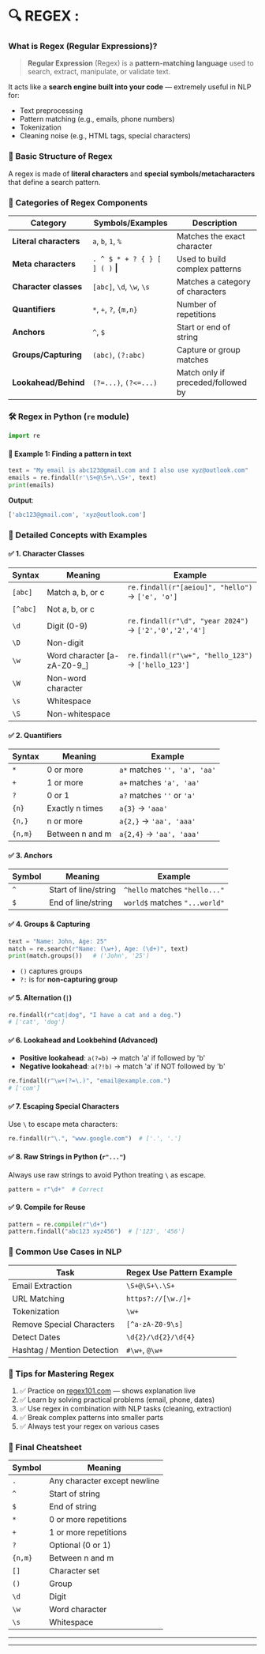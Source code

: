 
# 🔍 REGEX :

### What is Regex (Regular Expressions)?

> **Regular Expression** (Regex) is a **pattern-matching language** used to search, extract, manipulate, or validate text.

It acts like a **search engine built into your code** — extremely useful in NLP for:

- Text preprocessing
- Pattern matching (e.g., emails, phone numbers)
- Tokenization
- Cleaning noise (e.g., HTML tags, special characters)

### 🧱 Basic Structure of Regex

A regex is made of **literal characters** and **special symbols/metacharacters** that define a search pattern.

### 📌 Categories of Regex Components

| Category               | Symbols/Examples                 | Description                        |
| ---------------------- | -------------------------------- | ---------------------------------- |
| **Literal characters** | `a`, `b`, `1`, `%`               | Matches the exact character        |
| **Meta characters**    | `. ^ $ * + ? { } [ ] ( )` **\|** | Used to build complex patterns     |
| **Character classes**  | `[abc]`, `\d`, `\w`, `\s`        | Matches a category of characters   |
| **Quantifiers**        | `*`, `+`, `?`, `{m,n}`           | Number of repetitions              |
| **Anchors**            | `^`, `$`                         | Start or end of string             |
| **Groups/Capturing**   | `(abc)`, `(?:abc)`               | Capture or group matches           |
| **Lookahead/Behind**   | `(?=...)`, `(?<=...)`            | Match only if preceded/followed by |

### 🛠 Regex in Python (`re` module)

```python
import re
```

#### 🧪 Example 1: Finding a pattern in text

```python
text = "My email is abc123@gmail.com and I also use xyz@outlook.com"
emails = re.findall(r'\S+@\S+\.\S+', text)
print(emails)
```

**Output**:

```python
['abc123@gmail.com', 'xyz@outlook.com']
```

### 🔣 Detailed Concepts with Examples

#### ✅ 1. **Character Classes**

|Syntax|Meaning|Example|
|---|---|---|
|`[abc]`|Match a, b, or c|`re.findall(r"[aeiou]", "hello")` → `['e', 'o']`|
|`[^abc]`|Not a, b, or c||
|`\d`|Digit (0-9)|`re.findall(r"\d", "year 2024")` → `['2','0','2','4']`|
|`\D`|Non-digit||
|`\w`|Word character [a-zA-Z0-9_]|`re.findall(r"\w+", "hello_123")` → `['hello_123']`|
|`\W`|Non-word character||
|`\s`|Whitespace||
|`\S`|Non-whitespace||

#### ✅ 2. **Quantifiers**

|Syntax|Meaning|Example|
|---|---|---|
|`*`|0 or more|`a*` matches `'', 'a', 'aa'`|
|`+`|1 or more|`a+` matches `'a', 'aa'`|
|`?`|0 or 1|`a?` matches `''` or `'a'`|
|`{n}`|Exactly n times|`a{3}` → `'aaa'`|
|`{n,}`|n or more|`a{2,}` → `'aa', 'aaa'`|
|`{n,m}`|Between n and m|`a{2,4}` → `'aa', 'aaa'`|

#### ✅ 3. **Anchors**

|Symbol|Meaning|Example|
|---|---|---|
|`^`|Start of line/string|`^hello` matches `"hello..."`|
|`$`|End of line/string|`world$` matches `"...world"`|

#### ✅ 4. **Groups & Capturing**

```python
text = "Name: John, Age: 25"
match = re.search(r"Name: (\w+), Age: (\d+)", text)
print(match.groups())   # ('John', '25')
```

- `()` captures groups
- `?:` is for **non-capturing group**

#### ✅ 5. **Alternation (`|`)**

```python
re.findall(r"cat|dog", "I have a cat and a dog.")  
# ['cat', 'dog']
```

#### ✅ 6. **Lookahead and Lookbehind (Advanced)**

- **Positive lookahead**: `a(?=b)` → match 'a' if followed by 'b'
- **Negative lookahead**: `a(?!b)` → match 'a' if NOT followed by 'b'

```python
re.findall(r"\w+(?=\.)", "email@example.com.")  
# ['com']
```

#### ✅ 7. **Escaping Special Characters**

Use `\` to escape meta characters:

```python
re.findall(r"\.", "www.google.com")  # ['.', '.']
```

#### ✅ 8. **Raw Strings in Python (`r"..."`)**

Always use raw strings to avoid Python treating `\` as escape.

```python
pattern = r"\d+"  # Correct
```

#### ✅ 9. **Compile for Reuse**

```python
pattern = re.compile(r"\d+")
pattern.findall("abc123 xyz456")  # ['123', '456']
```

### 📂 Common Use Cases in NLP

|Task|Regex Use Pattern Example|
|---|---|
|Email Extraction|`\S+@\S+\.\S+`|
|URL Matching|`https?://[\w./]+`|
|Tokenization|`\w+`|
|Remove Special Characters|`[^a-zA-Z0-9\s]`|
|Detect Dates|`\d{2}/\d{2}/\d{4}`|
|Hashtag / Mention Detection|`#\w+`, `@\w+`|

### 🧠 Tips for Mastering Regex

1. ✅ Practice on [regex101.com](https://regex101.com/) — shows explanation live
2. ✅ Learn by solving practical problems (email, phone, dates)
3. ✅ Use regex in combination with NLP tasks (cleaning, extraction)
4. ✅ Break complex patterns into smaller parts
5. ✅ Always test your regex on various cases

### 🧪 Final Cheatsheet

|Symbol|Meaning|
|---|---|
|`.`|Any character except newline|
|`^`|Start of string|
|`$`|End of string|
|`*`|0 or more repetitions|
|`+`|1 or more repetitions|
|`?`|Optional (0 or 1)|
|`{n,m}`|Between n and m|
|`[]`|Character set|
|`()`|Group|
|`\d`|Digit|
|`\w`|Word character|
|`\s`|Whitespace|

---
---
